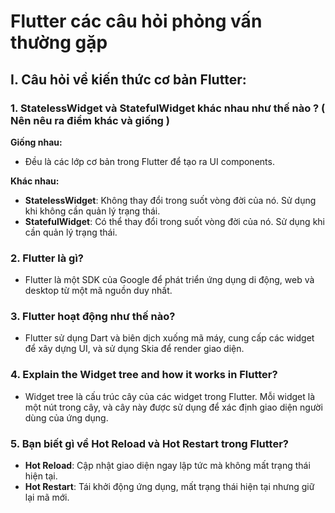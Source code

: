 # Flutter các câu hỏi phỏng vấn thường gặp

## I. Câu hỏi về kiến thức cơ bản Flutter:

### 1. StatelessWidget và StatefulWidget khác nhau như thế nào ? ( Nên nêu ra điểm khác và giống )

**Giống nhau:**

- Đều là các lớp cơ bản trong Flutter để tạo ra UI components.

**Khác nhau:**

- **StatelessWidget**: Không thay đổi trong suốt vòng đời của nó. Sử dụng khi không cần quản lý trạng thái.
- **StatefulWidget**: Có thể thay đổi trong suốt vòng đời của nó. Sử dụng khi cần quản lý trạng thái.

### 2. Flutter là gì?

- Flutter là một SDK của Google để phát triển ứng dụng di động, web và desktop từ một mã nguồn duy nhất.

### 3. Flutter hoạt động như thế nào?

- Flutter sử dụng Dart và biên dịch xuống mã máy, cung cấp các widget để xây dựng UI, và sử dụng Skia để render giao diện.

### 4. Explain the Widget tree and how it works in Flutter?

- Widget tree là cấu trúc cây của các widget trong Flutter. Mỗi widget là một nút trong cây, và cây này được sử dụng để xác định giao diện người dùng của ứng dụng.

### 5. Bạn biết gì về Hot Reload và Hot Restart trong Flutter?

- **Hot Reload**: Cập nhật giao diện ngay lập tức mà không mất trạng thái hiện tại.
- **Hot Restart**: Tái khởi động ứng dụng, mất trạng thái hiện tại nhưng giữ lại mã mới.
